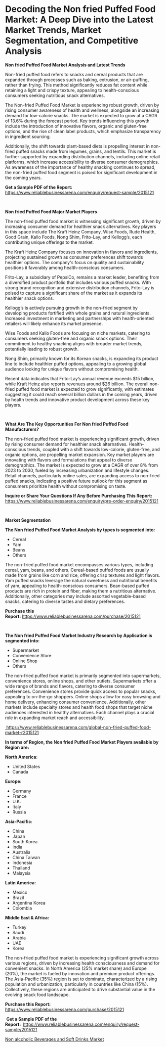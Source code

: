 <p><h1>Decoding the Non fried Puffed Food Market: A Deep Dive into the Latest Market Trends, Market Segmentation, and Competitive Analysis</h1></p><p><strong>Non fried Puffed Food Market Analysis and Latest Trends</strong></p>
<p><p>Non-fried puffed food refers to snacks and cereal products that are expanded through processes such as baking, extrusion, or air-puffing, rather than frying. This method significantly reduces fat content while retaining a light and crispy texture, appealing to health-conscious consumers seeking nutritious snack alternatives. </p><p>The Non-fried Puffed Food Market is experiencing robust growth, driven by rising consumer awareness of health and wellness, alongside an increasing demand for low-calorie snacks. The market is expected to grow at a CAGR of 13.6% during the forecast period. Key trends influencing this growth include the introduction of innovative flavors, organic and gluten-free options, and the rise of clean label products, which emphasize transparency in ingredient sourcing. </p><p>Additionally, the shift towards plant-based diets is propelling interest in non-fried puffed snacks made from legumes, grains, and lentils. This market is further supported by expanding distribution channels, including online retail platforms, which increase accessibility to diverse consumer demographics. As awareness of the importance of healthy snacking continues to spread, the non-fried puffed food segment is poised for significant development in the coming years.</p></p>
<p><strong>Get a Sample PDF of the Report:&nbsp;</strong> <a href="https://www.reliablebusinessarena.com/enquiry/request-sample/2015121?utm_campaign=3138&utm_medium=2&utm_source=Github&utm_content=ia&utm_term=29032025&utm_id=non-fried-puffed-food">https://www.reliablebusinessarena.com/enquiry/request-sample/2015121</a></p>
<p>&nbsp;</p>
<p><strong>Non fried Puffed Food Major Market Players</strong></p>
<p><p>The non-fried puffed food market is witnessing significant growth, driven by increasing consumer demand for healthier snack alternatives. Key players in this space include The Kraft Heinz Company, Wise Foods, Rude Health, Good Grain, Kallo Foods, Nong Shim, Frito-Lay, and Kellogg’s, each contributing unique offerings to the market.</p><p>The Kraft Heinz Company focuses on innovation in flavors and ingredients, projecting sustained growth as consumer preferences shift towards healthier options. The company's focus on quality and sustainability positions it favorably among health-conscious consumers.</p><p>Frito-Lay, a subsidiary of PepsiCo, remains a market leader, benefiting from a diversified product portfolio that includes various puffed snacks. With strong brand recognition and extensive distribution channels, Frito-Lay is poised to capture a significant share of the market as it expands its healthier snack options.</p><p>Kellogg’s is actively pursuing growth in the non-fried segment by developing products fortified with whole grains and natural ingredients. Increased investment in marketing and partnerships with health-oriented retailers will likely enhance its market presence.</p><p>Wise Foods and Kallo Foods are focusing on niche markets, catering to consumers seeking gluten-free and organic snack options. Their commitment to healthy snacking aligns with broader market trends, potentially leading to robust growth.</p><p>Nong Shim, primarily known for its Korean snacks, is expanding its product line to include healthier puffed options, appealing to a growing global audience looking for unique flavors without compromising health.</p><p>Recent data indicates that Frito-Lay’s annual revenue exceeds $15 billion, while Kraft Heinz also reports revenues around $26 billion. The overall non-fried puffed food market is expected to grow significantly, with estimates suggesting it could reach several billion dollars in the coming years, driven by health trends and innovative product development across these key players.</p></p>
<p>&nbsp;</p>
<p><strong>What Are The Key Opportunities For Non fried Puffed Food Manufacturers?</strong></p>
<p><p>The non-fried puffed food market is experiencing significant growth, driven by rising consumer demand for healthier snack alternatives. Health-conscious trends, coupled with a shift towards low-calorie, gluten-free, and organic options, are propelling market expansion. Key market players are innovating with flavors and formulations that appeal to diverse demographics. The market is expected to grow at a CAGR of over 8% from 2023 to 2030, fueled by increasing urbanization and lifestyle changes. Retail channels, particularly online sales, are expanding access to non-fried puffed snacks, indicating a positive future outlook for this segment as consumers prioritize health without compromising on taste.</p></p>
<p><strong>Inquire or Share Your Questions If Any Before Purchasing This Report:</strong> <a href="https://www.reliablebusinessarena.com/enquiry/pre-order-enquiry/2015121?utm_campaign=3138&utm_medium=2&utm_source=Github&utm_content=ia&utm_term=29032025&utm_id=non-fried-puffed-food">https://www.reliablebusinessarena.com/enquiry/pre-order-enquiry/2015121</a></p>
<p>&nbsp;</p>
<p><strong>Market Segmentation</strong></p>
<p><strong>The Non fried Puffed Food Market Analysis by types is segmented into:</strong></p>
<p><ul><li>Cereal</li><li>Yam</li><li>Beans</li><li>Others</li></ul></p>
<p><p>The non-fried puffed food market encompasses various types, including cereal, yam, beans, and others. Cereal-based puffed foods are usually made from grains like corn and rice, offering crisp textures and light flavors. Yam puffed snacks leverage the natural sweetness and nutritional benefits of yam, appealing to health-conscious consumers. Bean-based puffed products are rich in protein and fiber, making them a nutritious alternative. Additionally, other categories may include assorted vegetable-based snacks, catering to diverse tastes and dietary preferences.</p></p>
<p><strong>Purchase this Report:&nbsp;</strong><a href="https://www.reliablebusinessarena.com/purchase/2015121?utm_campaign=3138&utm_medium=2&utm_source=Github&utm_content=ia&utm_term=29032025&utm_id=non-fried-puffed-food">https://www.reliablebusinessarena.com/purchase/2015121</a></p>
<p>&nbsp;</p>
<p><strong>The Non fried Puffed Food Market Industry Research by Application is segmented into:</strong></p>
<p><ul><li>Supermarket</li><li>Convenience Store</li><li>Online Shop</li><li>Others</li></ul></p>
<p><p>The non-fried puffed food market is primarily segmented into supermarkets, convenience stores, online shops, and other outlets. Supermarkets offer a wide range of brands and flavors, catering to diverse consumer preferences. Convenience stores provide quick access to popular snacks, appealing to on-the-go shoppers. Online shops allow for easy browsing and home delivery, enhancing consumer convenience. Additionally, other markets include specialty stores and health food shops that target niche audiences interested in healthy alternatives. Each channel plays a crucial role in expanding market reach and accessibility.</p></p>
<p><a href="https://www.reliablebusinessarena.com/global-non-fried-puffed-food-market-r2015121?utm_campaign=3138&utm_medium=2&utm_source=Github&utm_content=ia&utm_term=29032025&utm_id=non-fried-puffed-food">&nbsp;https://www.reliablebusinessarena.com/global-non-fried-puffed-food-market-r2015121</a></p>
<p><strong>In terms of Region, the Non fried Puffed Food Market Players available by Region are:</strong></p>
<p>
    <p> <strong> North America: </strong>
        <ul>
            <li>United States</li>
            <li>Canada</li>
        </ul>
        </p> 
    <p> <strong> Europe: </strong>
        <ul>
            <li>Germany</li>
            <li>France</li>
            <li>U.K.</li>
            <li>Italy</li>
            <li>Russia</li>
        </ul>
        </p> 
    <p> <strong> Asia-Pacific: </strong>
        <ul>
            <li>China</li>
            <li>Japan</li>
            <li>South Korea</li>
            <li>India</li>
            <li>Australia</li>
            <li>China Taiwan</li>
            <li>Indonesia</li>
            <li>Thailand</li>
            <li>Malaysia</li>
        </ul>
        </p> 
    <p> <strong> Latin America: </strong>
        <ul>
            <li>Mexico</li>
            <li>Brazil</li>
            <li>Argentina Korea</li>
            <li>Colombia</li>
        </ul>
        </p> 
    <p> <strong> Middle East & Africa: </strong>
        <ul>
            <li>Turkey</li>
            <li>Saudi</li>
            <li>Arabia</li>
            <li>UAE</li>
            <li>Korea</li>
        </ul>
    </p>
    </p>
<p><p>The non-fried puffed food market is experiencing significant growth across various regions, driven by increasing health consciousness and demand for convenient snacks. In North America (25% market share) and Europe (20%), the market is fueled by innovation and premium product offerings. The Asia-Pacific (35%) region is set to dominate, characterized by a rising population and urbanization, particularly in countries like China (15%). Collectively, these regions are anticipated to drive substantial value in the evolving snack food landscape.</p></p>
<p><strong>Purchase this Report: </strong><a href="https://www.reliablebusinessarena.com/purchase/2015121?utm_campaign=3138&utm_medium=2&utm_source=Github&utm_content=ia&utm_term=29032025&utm_id=non-fried-puffed-food">https://www.reliablebusinessarena.com/purchase/2015121</a></p>
<p>&nbsp;<strong>Get a Sample PDF of the Report:&nbsp;&nbsp;</strong><a href="https://www.reliablebusinessarena.com/enquiry/request-sample/2015121?utm_campaign=3138&utm_medium=2&utm_source=Github&utm_content=ia&utm_term=29032025&utm_id=non-fried-puffed-food">https://www.reliablebusinessarena.com/enquiry/request-sample/2015121</a></p>
<p><strong></strong></p>
<p><p><a href="https://github.com/sirayedantte/Market-Research-Report-List-1/blob/main/non-alcoholic-beverages-and-soft-drinks-market.md?utm_campaign=3138&utm_medium=2&utm_source=Github&utm_content=ia&utm_term=29032025&utm_id=non-fried-puffed-food">Non alcoholic Beverages and Soft Drinks Market</a></p></p>